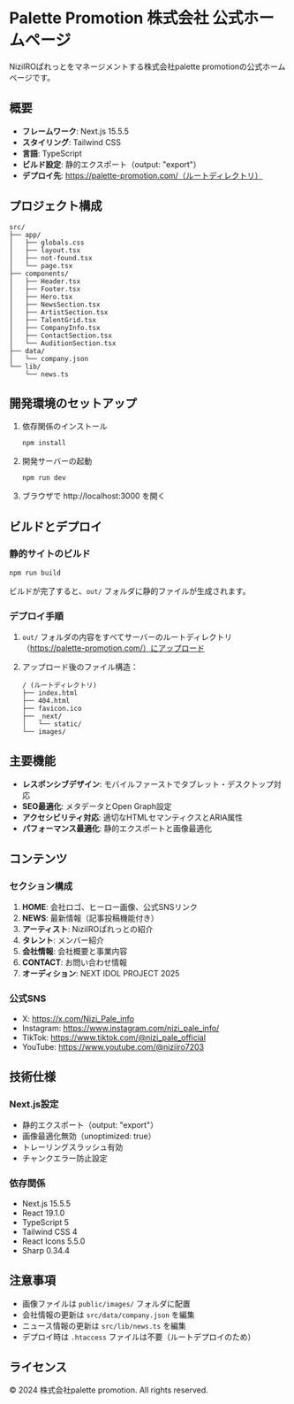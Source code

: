 # Palette Promotion 株式会社 公式ホームページ

NiziIROぱれっとをマネージメントする株式会社palette promotionの公式ホームページです。

## 概要

- **フレームワーク**: Next.js 15.5.5
- **スタイリング**: Tailwind CSS
- **言語**: TypeScript
- **ビルド設定**: 静的エクスポート（output: "export"）
- **デプロイ先**: https://palette-promotion.com/（ルートディレクトリ）

## プロジェクト構成

```
src/
├── app/
│   ├── globals.css
│   ├── layout.tsx
│   ├── not-found.tsx
│   └── page.tsx
├── components/
│   ├── Header.tsx
│   ├── Footer.tsx
│   ├── Hero.tsx
│   ├── NewsSection.tsx
│   ├── ArtistSection.tsx
│   ├── TalentGrid.tsx
│   ├── CompanyInfo.tsx
│   ├── ContactSection.tsx
│   └── AuditionSection.tsx
├── data/
│   └── company.json
└── lib/
    └── news.ts
```

## 開発環境のセットアップ

1. 依存関係のインストール

   ```bash
   npm install
   ```

2. 開発サーバーの起動

   ```bash
   npm run dev
   ```

3. ブラウザで http://localhost:3000 を開く

## ビルドとデプロイ

### 静的サイトのビルド

```bash
npm run build
```

ビルドが完了すると、`out/` フォルダに静的ファイルが生成されます。

### デプロイ手順

1. `out/` フォルダの内容をすべてサーバーのルートディレクトリ（https://palette-promotion.com/）にアップロード

2. アップロード後のファイル構造：
   ```
   / (ルートディレクトリ)
   ├── index.html
   ├── 404.html
   ├── favicon.ico
   ├── _next/
   │   └── static/
   └── images/
   ```

## 主要機能

- **レスポンシブデザイン**: モバイルファーストでタブレット・デスクトップ対応
- **SEO最適化**: メタデータとOpen Graph設定
- **アクセシビリティ対応**: 適切なHTMLセマンティクスとARIA属性
- **パフォーマンス最適化**: 静的エクスポートと画像最適化

## コンテンツ

### セクション構成

1. **HOME**: 会社ロゴ、ヒーロー画像、公式SNSリンク
2. **NEWS**: 最新情報（記事投稿機能付き）
3. **アーティスト**: NiziIROぱれっとの紹介
4. **タレント**: メンバー紹介
5. **会社情報**: 会社概要と事業内容
6. **CONTACT**: お問い合わせ情報
7. **オーディション**: NEXT IDOL PROJECT 2025

### 公式SNS

- X: https://x.com/Nizi_Pale_info
- Instagram: https://www.instagram.com/nizi_pale_info/
- TikTok: https://www.tiktok.com/@nizi_pale_official
- YouTube: https://www.youtube.com/@niziiro7203

## 技術仕様

### Next.js設定

- 静的エクスポート（output: "export"）
- 画像最適化無効（unoptimized: true）
- トレーリングスラッシュ有効
- チャンクエラー防止設定

### 依存関係

- Next.js 15.5.5
- React 19.1.0
- TypeScript 5
- Tailwind CSS 4
- React Icons 5.5.0
- Sharp 0.34.4

## 注意事項

- 画像ファイルは `public/images/` フォルダに配置
- 会社情報の更新は `src/data/company.json` を編集
- ニュース情報の更新は `src/lib/news.ts` を編集
- デプロイ時は `.htaccess` ファイルは不要（ルートデプロイのため）

## ライセンス

© 2024 株式会社palette promotion. All rights reserved.
